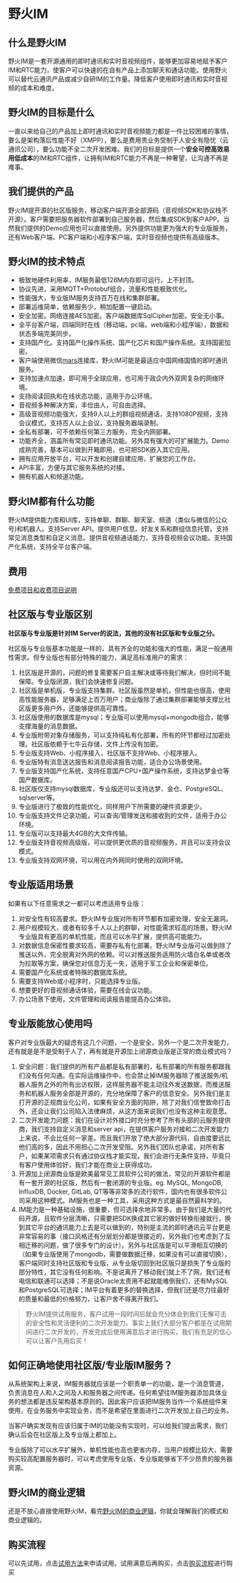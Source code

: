 # 野火IM
## 什么是野火IM
野火IM是一套开源通用的即时通讯和实时音视频组件，能够更加容易地赋予客户IM和RTC能力，使客户可以快速的在自有产品上添加聊天和通话功能。使用野火可以替代云通讯产品或减少自研IM的工作量。降低客户使用即时通讯和实时音视频的成本和难度。

## 野火IM的目标是什么
一直以来给自己的产品加上即时通讯和实时音视频能力都是一件比较困难的事情，要么是架构落后性能不好（XMPP），要么是费用贵业务受制于人安全有隐忧（云通讯公司），要么功能不全二次开发困难。我们的目标是提供一个**安全可控高效易用低成本**的IM和RTC组件，让拥有IM和RTC能力不再是一种奢望，让沟通不再是难事。

## 我们提供的产品
野火IM提开源的社区版服务，移动客户端开源全部源码（音视频SDK和协议栈不开源）。客户需要把服务器软件部署到自己服务器，然后集成SDK到客户APP。当然我们提供的Demo应用也可以直接使用。另外提供功能更为强大的专业版服务，还有Web客户端、PC客户端和小程序客户端，实时音视频也提供有高级版本。

## 野火IM的技术特点
* 极致地硬件利用率，IM服务最低128M内存即可运行，上不封顶。
* 协议先进，采用MQTT+Protobuf组合，流量和性能极致优化。
* 性能强大，专业版IM服务支持百万在线和集群部署。
* 部署运维简单，依赖服务少，稍加配置一键启动。
* 安全加密。网络连接AES加密。客户端数据库SqlCipher加密。安全无小事。
* 全平台客户端，四端同时在线（移动端，pc端，web端和小程序端），数据和状态多端完美同步。
* 支持国产化。支持国产化操作系统、国产化芯片和国产操作系统。支持国密加密。
* 客户端使用微信[mars](https://github.com/tencent/mars)连接库，野火IM可能是最适应中国网络国情的即时通讯服务。
* 支持加速点加速，即可用于全球应用，也可用于政企内外双网复杂的网络环境。
* 支持阅读回执和在线状态功能，适用于办公环境。
* 音视频多种解决方案，丰俭由人，可自由选择。
* 高级音视频功能强大，支持9人以上的群组视频通话，支持1080P视频，支持会议模式，支持百人以上会议，支持服务器端录制。
* 全私有部署，可不依赖任何第三方服务，完全内网部署。
* 功能齐全，涵盖所有常见即时通讯功能。另外具有强大的可扩展能力。Demo成熟完善，基本可以做到开箱即用，也可把SDK嵌入其它应用。
* 拥有应用开放平台，可以开发和创建自建应用，扩展您的工作台。
* API丰富，方便与其它服务系统的对接。
* 拥有机器人和频道功能。

## 野火IM都有什么功能
野火IM提供能力库和UI库，支持单聊、群聊、聊天室、频道（类似与微信的公众号)和机器人。支持Server API。提供用户信息、好友关系和群组信息托管。支持常见消息类型和自定义消息。提供音视频通话能力，支持音视频会议功能。支持国产化系统，支持全平台客户端。

## 费用
[免费项目和收费项目说明](price/README.md)

## 社区版与专业版区别
**社区版与专业版是针对IM Server的说法，其他的没有社区版和专业版之分。**

社区版与专业版基本功能是一样的，具有齐全的功能和强大的性能，满足一般通用性需求。但专业版也有部分特殊的能力，满足高标准用户的需求：

1. 社区版是开源的，问题的修复需要客户自主解决或等待我们解决，但时间不能保障。专业版闭源，我们会快速修复问题。
2. 社区版是单机版，专业版支持集群。社区版虽然是单机，但性能也很高，使用高性能服务器，足够满足上百万用户；商业版除了通过集群部署能够支撑比社区版更多用户外，还能够提供高可靠性。
3. 社区版使用的数据库是mysql；专业版可以使用mysql+mongodb组合，能够支撑海量的消息数据。
4. 专业版附带对象存储服务，可以支持纯私有化部署，所有的环节都经过加密处理。社区版依赖于七牛云存储，文件上传没有加密。
5. 专业版支持Web、小程序接入，社区版不支持Web、小程序接入。
6. 专业版特有消息送达报告和消息阅读报告功能，适合办公场景使用。
7. 专业版支持国产化系统，支持任意国产CPU+国产操作系统，支持达梦金仓等国产数据库。
8. 社区版仅支持mysql数据库，专业版还可以支持达梦、金仓、PostgreSQL、sqlserver等。
9. 专业版进行了极致的性能优化，同样用户下所需要的硬件资源更少。
10. 专业版支持文件记录功能，可以查询/管理发送和接收到的文件，适用于办公环境。
11. 专业版可以支持最大4GB的大文件传输。
12. 专业版支持音视频高级版，可以提供更优质的音视频服务，并且可以支持会议模式。
13. 专业版支持双网环境，可以用在内外网同时使用的双网环境。

## 专业版适用场景
如果有以下任意需求之一都可以考虑适用专业版：
1. 对安全性有较高要求。野火IM专业版对所有环节都有加密处理，安全无漏洞。
2. 用户规模较大，或者有较多千人以上的群聊，对性能需求较高的场景。野火IM专业版具有更高的单机性能，而且可以水平扩展，提供高可能能力。
3. 对数据信息保密性要求较高，需要存私有化部署。野火IM专业版可以做到除了推送以外，完全脱离对外网的依赖。可以对推送服务适用防火墙白名单或者改为拉取等方案，确保您对信息万无一失，适用于军工企业和保密单位。
4. 需要国产化系统或者特殊的数据库系统。
5. 需要支持Web或小程序时，只能选择专业版。
6. 想要更好的音视频通话体验，需要在线会议功能。
7. 办公场景下使用，文件管理和阅读报告能提高办公体验。

## 专业版能放心使用吗
客户对专业版最大的疑虑有这几个问题，一个是安全，另外一个是二次开发能力，还有就是是不是受制于人了，再有就是开源加上闭源商业版是正常的商业模式吗？
1. 安全问题：我们提供的所有产品都是私有部署的，私有部署的所有服务都跟我们没有任何沟通。在实际运维操作中，也会禁止掉IM服务器除了推送服务/机器人服务之外的所有出访权限，这样服务器不能主动往外发送数据，而推送服务和机器人服务全部是开源的，充分地保障了客户的信息安全。另外我们是主打开源的正规商业化公司，如果有安全方面的陷阱，除了对我们信誉致命打击外，还会让我们公司陷入法律麻烦，从这方面来说我们也没有这种主观意愿。
2. 二次开发能力问题：我们在设计对外接口时充分参考了所有头部的云服务提供商，我们支持自定义消息和server api，在提供客户服务对接和二次开发能力上来说，不会比任何一家差。而且我们开放了绝大部分源代码，自由度要远比他们高的多，因此不用担心二次开发受阻。另外我们团队也承诺，对所有客户，如果某项需求只有通过协议栈才能实现，我们会进行无条件支持，毕竟只有客户使用体验好，我们才能在商业上获得成功。
3. 开源加上闭源商业版是欧美最常见工具软件公司的做法，常见的开源软件都是有一套开源的社区版，然后有一套闭源的专业版。eg. MySQL, MongoDB, InfluxDB, Docker, GitLab, QT等等非常多的流行软件，国内也有很多软件公司采用这种模式。IM服务也是一种工具，采用这种方式是最自然最科学的。
4. IM能力是一种基础设施，很重要，但可选择余地非常多。由于我们是大量的代码开源，且软件分层清晰，只需要把SDK换成其它家的做好转换衔接就行，换到其它平台的通讯能力上去是可以做到的，特别是主流的即时通讯云平台更是非常容易的事（接口风格还有分层划分都是很接近的，另外我们也考虑到了互相迁移的问题，做了很多专门的设计）。另外与社区版是可以平滑相互切换的（如果专业版使用了mongodb，需要做数据迁移，如果没有可以直接切换），客户端同时支持社区版和专业版，从专业版切回到社区版只是损失了专业版的部分特性，其它没有任何影响。不是说离开了移动我们就上不了网，我们还有电信和联通可以选择；不是说Oracle太贵用不起就能难倒我们，还有MySQL和PostgreSQL可选择；IM平台有着更多的替换选择，但我们还是尽力往最好的质量和最低的价格努力，让客户舍不得离开我们。
> 野火IM提供试用服务，客户试用一段时间后就会充分体会到我们无懈可击的安全性和灵活便利的二次开发能力。事实上我们大部分客户都是在试用期间进行二次开发的，开发完成后使用满意后才进行购买，我们有充足的信心可以让客户先用后买！

## 如何正确地使用社区版/专业版IM服务？
从系统架构上来说，IM服务器就应该是一个职责单一的功能，是一个消息管道，负责消息在人和人之间及人和服务器之间传递。任何希望往IM服务器添加具体业务的想法都是违反架构基本原则的。因此客户应该把IM服务当作一个系统组件来使用，在业务服务中实现业务，而不是希望在里面进行二次开发加上自己的业务。

当客户确实发现有应该归属于IM的功能没有实现时，可以给我们提出需求，我们确认后会在社区版上及专业版上都加上。

专业版除了可以水平扩展外，单机性能也高也更省内存，当用户规模比较大，需要购买较高配置服务器时，可以考虑使用专业版，专业版能够省下不少昂贵的服务器资源。

## 野火IM的商业逻辑
还是不放心直接使用野火IM，看完[野火IM的商业逻辑](./blogs/野火IM的商业逻辑.md)，你就会理解我们的模式和商业逻辑的。

## 购买流程
可以先试用，点击[试用方法](./trial/README.md)来申请试用。试用满意后再购买，点击[购买流程](./faq/buy.md)进行购买
